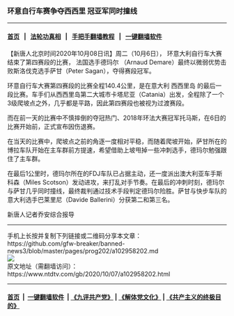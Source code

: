 ### 环意自行车赛争夺西西里 冠亚军同时撞线
------------------------

#### [首页](https://github.com/gfw-breaker/banned-news3/blob/master/README.md) &nbsp;&nbsp;|&nbsp;&nbsp; [法轮功真相](https://github.com/begood0513/basic/blob/master/README.md)  &nbsp;&nbsp;|&nbsp;&nbsp; [手把手翻墙教程](https://github.com/gfw-breaker/guides/wiki)  &nbsp;&nbsp;|&nbsp;&nbsp; [一键翻墙软件](https://github.com/gfw-breaker/nogfw/blob/master/README.md)  



<div><div class="post_content" itemprop="articleBody">
 <p>
  【新唐人北京时间2020年10月08日讯】周二（10月6日），
  <ok href="https://www.ntdtv.com/gb/环意大利自行车大赛.htm">
   环意大利自行车大赛
  </ok>
  结束了第四赛段的比赛，
  <ok href="https://www.ntdtv.com/gb/法国选手德玛尔.htm">
   法国选手德玛尔
  </ok>
  （Arnaud Demare）最终以微弱优势击败斯洛伐克选手萨甘（Peter Sagan），夺得赛段冠军。
 </p>
 <p>
  环意自行车大赛第四赛段的比赛全程140.4公里，是在意大利
  <ok href="https://www.ntdtv.com/gb/西西里岛.htm">
   西西里岛
  </ok>
  的最后一段比赛。车手们从西西里岛第二大城市卡塔尼亚（Catania）出发，全程除了一个3级爬坡点之外，几乎都是平路，因此第四赛段也被视为过渡赛段。
 </p>
 <p>
  而在前一天的比赛中不慎摔倒的夺冠热门、2018年环法大赛冠军托马斯，在6日的比赛开始前，正式宣布因伤退赛。
 </p>
 <p>
  在当天的比赛中，爬坡点之前的角逐一度相对平稳，而随着爬坡开始，萨甘所在的博拉车队开始在主车群前方提速，希望借助上坡甩掉一些冲刺选手，德玛尔勉强跟住了主车群。
 </p>
 <p>
  在最后1公里时，德玛尔所在的FDJ车队已占据主动，还一度派出澳大利亚车手斯科森（Miles Scotson）发动进攻，来打乱对手节奏。在最后的冲刺时刻，德玛尔与萨甘几乎同时撞线，最终裁判通过技术手段判定德玛尔险胜。萨甘与快步车队的意大利选手巴莱里尼（Davide Ballerini）分获第二和第三名。
 </p>
 <p>
  新唐人记者乔安综合报导
 </p>
 <div class="single_ad">
 </div>
</div>
</div>
<hr/>
手机上长按并复制下列链接或二维码分享本文章：<br/>
https://github.com/gfw-breaker/banned-news3/blob/master/pages/prog202/a102958202.md <br/>
<a href='https://github.com/gfw-breaker/banned-news3/blob/master/pages/prog202/a102958202.md'><img src='https://github.com/gfw-breaker/banned-news3/blob/master/pages/prog202/a102958202.md.png'/></a> <br/>
原文地址（需翻墙访问）：https://www.ntdtv.com/gb/2020/10/07/a102958202.html


------------------------
#### [首页](https://github.com/gfw-breaker/banned-news3/blob/master/README.md) &nbsp;|&nbsp; [一键翻墙软件](https://github.com/gfw-breaker/nogfw/blob/master/README.md) &nbsp;| [《九评共产党》](https://github.com/gfw-breaker/9ping.md/blob/master/README.md#九评之一评共产党是什么) | [《解体党文化》](https://github.com/gfw-breaker/jtdwh.md/blob/master/README.md) | [《共产主义的终极目的》](https://github.com/gfw-breaker/gczydzjmd.md/blob/master/README.md)


<img src='http://gfw-breaker.win/banned-news3/pages/prog202/a102958202.md' width='0px' height='0px'/>